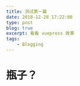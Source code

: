```yaml
---
title: 测试第一篇
date: 2018-12-28 17:22:00
type: post
blog: true
excerpt: 看看 vuepress 效果
tags:
    - Blogging
---
```


# 瓶子？

 